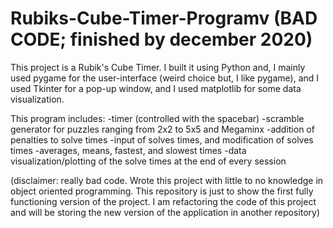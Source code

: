 # Rubiks-Cube-Timer-Programv (BAD CODE; finished by december 2020)

This project is a Rubik's Cube Timer. I built it using Python and, I mainly used pygame for the user-interface (weird choice but, I like pygame), and I used Tkinter for a pop-up window, and I used matplotlib for some data visualization. 

This program includes: 
-timer (controlled with the spacebar)
-scramble generator for puzzles ranging from 2x2 to 5x5 and Megaminx
-addition of penalties to solve times
-input of solves times, and modification of solves times
-averages, means, fastest, and slowest times
-data visualization/plotting of the solve times at the end of every session


(disclaimer: really bad code. Wrote this project with little to no knowledge in object oriented programming. 
This repository is just to show the first fully functioning version of the project. 
I am refactoring the code of this project and will be storing the new version of the application in another repository)
